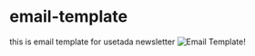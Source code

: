 # email-template
this is email template for usetada newsletter
![Email Template!](https://4770394.fs1.hubspotusercontent-na1.net/hubfs/4770394/Email%20Template/revamp/Opsi%203.png "Email Template")
